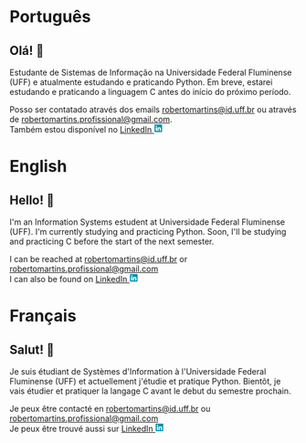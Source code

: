 # Português 

## Olá! 👋
Estudante de Sistemas de Informação na Universidade Federal Fluminense (UFF) e atualmente estudando e praticando Python. Em breve, estarei estudando e praticando a linguagem C antes do início do próximo período.

Posso ser contatado através dos emails robertomartins@id.uff.br ou através de robertomartins.profissional@gmail.com.<br/>
Também estou disponível no <a href="https://www.linkedin.com/in/roberto-martins-a0914022a/">LinkedIn&nbsp;<img src="https://github.com/Roberto-deP-Martins/Roberto-deP-Martins/blob/main/Imagens/linkedin-brands.png" width="15px"></a>

# English

## Hello! 👋
I'm an Information Systems estudent at Universidade Federal Fluminense (UFF). I'm currently studying and practicing Python. Soon, I'll be studying and practicing C before the start of the next semester.

I can be reached at robertomartins@id.uff.br or robertomartins.profissional@gmail.com<br/>
I can also be found on <a href="https://www.linkedin.com/in/roberto-martins-a0914022a/">LinkedIn&nbsp;<img src="https://github.com/Roberto-deP-Martins/Roberto-deP-Martins/blob/main/Imagens/linkedin-brands.png" width="15px"></a>

# Français

## Salut! 👋
Je suis étudiant de Systèmes d'Information à l'Universidade Federal Fluminense (UFF) et actuellement j'étudie et pratique Python. Bientôt, je vais étudier et pratiquer la langage C avant le debut du semestre prochain.

Je peux être contacté en robertomartins@id.uff.br ou robertomartins.profissional@gmail.com<br/>
Je peux être trouvé aussi sur <a href="https://www.linkedin.com/in/roberto-martins-a0914022a/">LinkedIn&nbsp;<img src="https://github.com/Roberto-deP-Martins/Roberto-deP-Martins/blob/main/Imagens/linkedin-brands.png" width="15px"></a>

